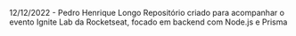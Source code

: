 12/12/2022 - Pedro Henrique Longo
Repositório criado para acompanhar o evento Ignite Lab da Rocketseat, focado em backend com Node.js e Prisma